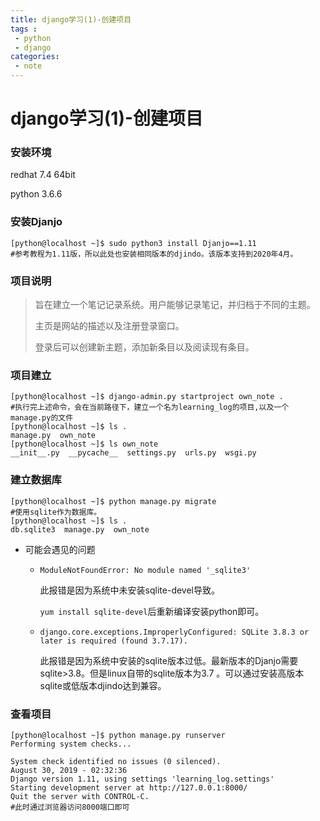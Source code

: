 ```yaml
---
title: django学习(1)-创建项目
tags :
 - python
 - django
categories:
 - note
---
```


# django学习(1)-创建项目

### 安装环境

redhat 7.4 64bit

python 3.6.6



### 安装Djanjo

```shell
[python@localhost ~]$ sudo python3 install Djanjo==1.11 
#参考教程为1.11版，所以此处也安装相同版本的djindo。该版本支持到2020年4月。
```



### 项目说明

> 旨在建立一个笔记记录系统。用户能够记录笔记，并归档于不同的主题。
>
> 主页是网站的描述以及注册登录窗口。
>
> 登录后可以创建新主题，添加新条目以及阅读现有条目。


<!--more-->
### 项目建立

```shell
[python@localhost ~]$ django-admin.py startproject own_note .
#执行完上述命令，会在当前路径下，建立一个名为learning_log的项目,以及一个manage.py的文件
[python@localhost ~]$ ls .
manage.py  own_note
[python@localhost ~]$ ls own_note
__init__.py  __pycache__  settings.py  urls.py  wsgi.py
```



### 建立数据库

```shell
[python@localhost ~]$ python manage.py migrate
#使用sqlite作为数据库。
[python@localhost ~]$ ls .
db.sqlite3  manage.py  own_note
```

* 可能会遇见的问题

  * `ModuleNotFoundError: No module named '_sqlite3' ` 

    此报错是因为系统中未安装sqlite-devel导致。

    `yum install sqlite-devel`后重新编译安装python即可。

  * `django.core.exceptions.ImproperlyConfigured: SQLite 3.8.3 or later is required (found 3.7.17).`

    此报错是因为系统中安装的sqlite版本过低。最新版本的Djanjo需要sqlite>3.8。但是linux自带的sqlite版本为3.7 。可以通过安装高版本sqlite或低版本djindo达到兼容。

### 查看项目

```shell
[python@localhost ~]$ python manage.py runserver
Performing system checks...

System check identified no issues (0 silenced).
August 30, 2019 - 02:32:36
Django version 1.11, using settings 'learning_log.settings'
Starting development server at http://127.0.0.1:8000/
Quit the server with CONTROL-C.
#此时通过浏览器访问8000端口即可
```

